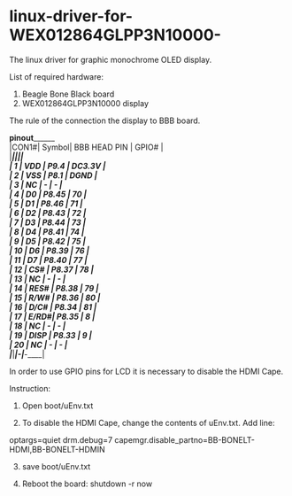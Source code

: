 # linux-driver-for-WEX012864GLPP3N10000-
The linux driver for graphic monochrome OLED display.  

List of required hardware:
1.	Beagle Bone Black board
2.	WEX012864GLPP3N10000 display


The rule of the connection the display to BBB board.


______________pinout____________________                            
|CON1#|	Symbol|  BBB HEAD PIN |	GPIO#  |                 
|_____|_______|_______________|________|              
| 1   |  VDD  |    P9.4       | DC3.3V |             
| 2   |  VSS  |    P8.1       |  DGND  |               
| 3   |  NC   |     -         |   -    |            
| 4   |  D0   |    P8.45      |   70   |               
| 5   |  D1   |    P8.46      |   71   |              
| 6   |  D2   |    P8.43      |   72   |              
| 7   |  D3   |    P8.44      |   73   |              
| 8   |  D4   |    P8.41      |   74   |               
| 9   |  D5   |    P8.42      |   75   |               
| 10  |  D6   |    P8.39      |   76   |                
| 11  |  D7   |    P8.40      |   77   |                 
| 12  |  CS#  |    P8.37      |   78   |                 
| 13  |  NC   |     -         |   -    |                   
| 14  |  RES# |    P8.38      |   79   |                
| 15  |  R/W# |    P8.36      |   80   |                
| 16  |  D/C# |    P8.34      |   81   |                    
| 17  |  E/RD#|    P8.35      |   8    |                      
| 18  |  NC   |     -         |   -    |                    
| 19  |  DISP |    P8.33      |   9    |                   
| 20  |  NC   |     -         |   -    |                   
|_____|_______|_____-_________|___-____|               
                                                    

In order to use GPIO pins for LCD it is necessary to disable the HDMI Cape.

Instruction:

1.	Open boot/uEnv.txt

2.	To disable the HDMI Cape, change the contents of uEnv.txt.
Add line: 

optargs=quiet drm.debug=7 capemgr.disable_partno=BB-BONELT-HDMI,BB-BONELT-HDMIN

3.	save boot/uEnv.txt

4.	Reboot the board:  shutdown -r now




